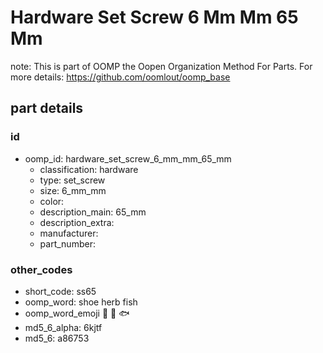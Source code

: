 # Hardware Set Screw 6 Mm Mm 65 Mm  

note: This is part of OOMP the Oopen Organization Method For Parts. For more details: https://github.com/oomlout/oomp_base

##  part details





### id
* oomp_id: hardware_set_screw_6_mm_mm_65_mm
  * classification: hardware
  * type: set_screw
  * size: 6_mm_mm
  * color: 
  * description_main: 65_mm
  * description_extra: 
  * manufacturer: 
  * part_number: 

### other_codes
* short_code: ss65
* oomp_word: shoe herb fish
* oomp_word_emoji :shoe: :herb: :fish:
* md5_6_alpha: 6kjtf
* md5_6: a86753